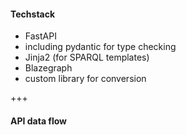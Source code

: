 #### Techstack

* FastAPI<!-- .element: class="fragment" -->
* including pydantic for type checking<!-- .element: class="fragment" -->
* Jinja2 (for SPARQL templates)<!-- .element: class="fragment" -->
* Blazegraph<!-- .element: class="fragment" -->
* custom library for conversion<!-- .element: class="fragment" -->

+++

#### API data flow<!-- .element: style="float: left; margin-top: 3%" -->


<div data-animate data-src="images/intavia_api_schema.drawio.svg">
<!--
{ "setup": [
{ "element": "#cell-7, #cell-11", "modifier": "attr", "parameters": [ {"class": "fragment", "data-fragment-index": "0"} ]},
{ "element": "#cell-12, #cell-8", "modifier": "attr", "parameters": [ {"class": "fragment", "data-fragment-index": "1"} ]},
{ "element": "#cell-13, #cell-9", "modifier": "attr", "parameters": [ {"class": "fragment", "data-fragment-index": "2"} ]},
{ "element": "#cell-14, #cell-10", "modifier": "attr", "parameters": [ {"class": "fragment", "data-fragment-index": "3"} ]},
{ "element": "#cell-15, #cell-19", "modifier": "attr", "parameters": [ {"class": "fragment", "data-fragment-index": "4"} ]}
]}
-->
</div>
